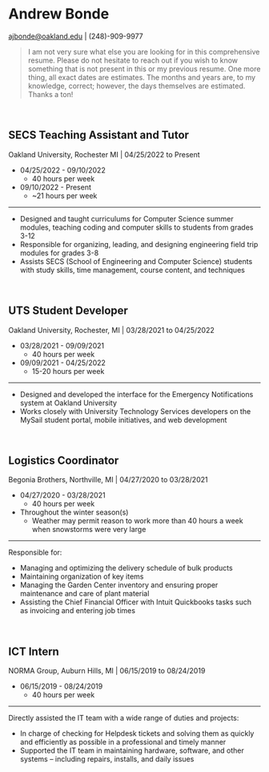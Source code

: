 # Andrew Bonde
ajbonde@oakland.edu | (248)-909-9977

> I am not very sure what else you are looking for in this comprehensive resume. Please do not hesitate to reach out if you wish to know something that is not present in this or my previous resume. One more thing, all exact dates are estimates. The months and years are, to my knowledge, correct; however, the days themselves are estimated. Thanks a ton!

<br>

## SECS Teaching Assistant and Tutor

Oakland University, Rochester MI | 04/25/2022 to Present

* 04/25/2022 - 09/10/2022
    * 40 hours per week
* 09/10/2022 - Present
    * ~21 hours per week
<hr>

* Designed and taught curriculums for Computer Science summer modules, teaching coding and computer skills to students from grades 3-12
* Responsible for organizing, leading, and designing engineering field
trip modules for grades 3-8
* Assists SECS (School of Engineering and Computer Science) students with study skills, time management, course content, and techniques

<br>

## UTS Student Developer
Oakland University, Rochester, MI | 03/28/2021 to 04/25/2022

* 03/28/2021 - 09/09/2021
    * 40 hours per week
* 09/09/2021 - 04/25/2022
    * 15-20 hours per week
<hr>

* Designed and developed the interface for the Emergency Notifications system at Oakland University
* Works closely with University Technology Services developers on the MySail student portal, mobile initiatives, and web development

<br>

## Logistics Coordinator
Begonia Brothers, Northville, MI | 04/27/2020 to 03/28/2021

* 04/27/2020 - 03/28/2021
    * 40 hours per week
* Throughout the winter season(s)
    * Weather may permit reason to work more than 40 hours a week when snowstorms were very large
<hr>

Responsible for:
* Managing and optimizing the delivery schedule of bulk products
* Maintaining organization of key items
* Managing the Garden Center inventory and ensuring proper maintenance and care of plant material
* Assisting the Chief Financial Officer with Intuit Quickbooks tasks such as invoicing and entering job times

<br>

## ICT Intern
NORMA Group, Auburn Hills, MI | 06/15/2019 to 08/24/2019

* 06/15/2019 - 08/24/2019
    * 40 hours per week
<hr>

Directly assisted the IT team with a wide range of duties and projects:
* In charge of checking for Helpdesk tickets and solving them as quickly and efficiently as possible in a professional and timely manner
* Supported the IT team in maintaining hardware, software, and other systems – including repairs, installs, and daily issues